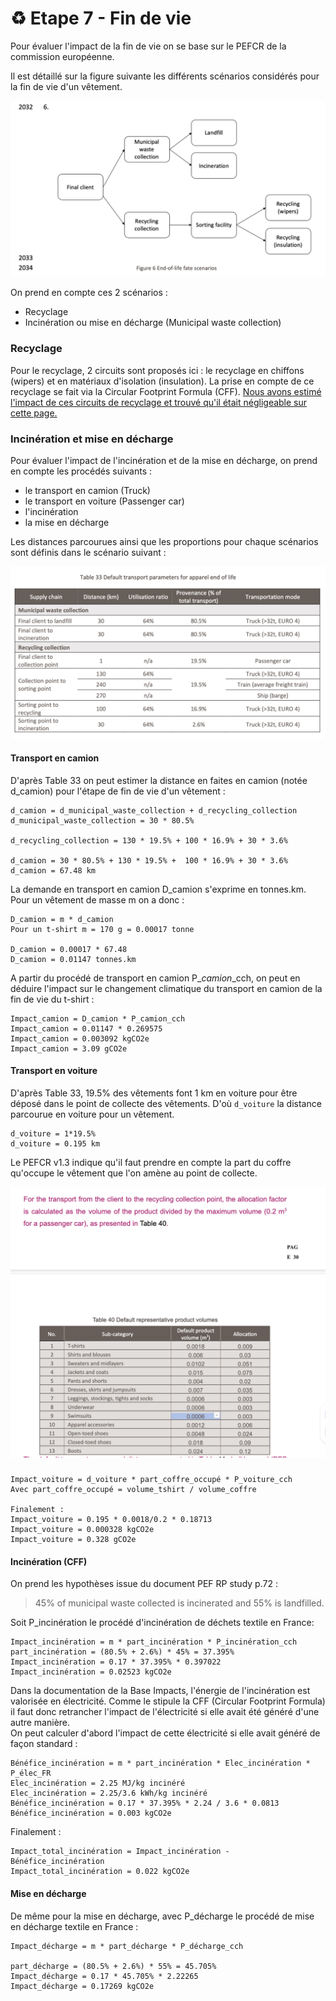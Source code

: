 # ♻ Etape 7 - Fin de vie

Pour évaluer l'impact de la fin de vie on se base sur le PEFCR de la commission européenne.

Il est détaillé sur la figure suivante les différents scénarios considérés pour la fin de vie d'un vêtement.

![PEFCR v1.3 p121](<../../.gitbook/assets/image (5).png>)



&#x20;On prend en compte ces 2 scénarios :&#x20;

* Recyclage
* Incinération ou mise en décharge (Municipal waste collection)

### Recyclage

Pour le recyclage, 2 circuits sont proposés ici : le recyclage en chiffons (wipers) et en matériaux d'isolation (insulation). La prise en compte de ce recyclage se fait via la Circular Footprint Formula (CFF). [Nous avons estimé l'impact de ces circuits de recyclage et trouvé qu'il était négligeable sur cette page.](filature/3-calcul-de-limpact-matiere-circular-footprint-formula-cff/circular-footprint-formula-cff-matiere-1.md)

### Incinération et mise en décharge

Pour évaluer l'impact de l'incinération et de la mise en décharge, on prend en compte les procédés suivants :

* le transport en camion (Truck)
* le transport en voiture (Passenger car)
* l'incinération
* la mise en décharge

Les distances parcourues ainsi que les proportions pour chaque scénarios sont définis dans le scénario suivant :

![PEF RP Study Table 33](<../../.gitbook/assets/Screenshot 2022-01-14 at 14.24.24.png>)

#### Transport en camion

D'après Table 33 on peut estimer la distance en faites en camion (notée d\_camion) pour l'étape de fin de vie d'un vêtement :

```
d_camion = d_municipal_waste_collection + d_recycling_collection
d_municipal_waste_collection = 30 * 80.5%

d_recycling_collection = 130 * 19.5% + 100 * 16.9% + 30 * 3.6%

d_camion = 30 * 80.5% + 130 * 19.5% +  100 * 16.9% + 30 * 3.6%
d_camion = 67.48 km
```

La demande en transport en camion D\_camion s'exprime en tonnes.km. Pour un vêtement de masse m on a donc :

```
D_camion = m * d_camion
Pour un t-shirt m = 170 g = 0.00017 tonne

D_camion = 0.00017 * 67.48 
D_camion = 0.01147 tonnes.km
```

A partir du procédé de transport en camion P\__camion_\_cch, on peut en déduire l'impact sur le changement climatique du transport en camion de la fin de vie du t-shirt :

```
Impact_camion = D_camion * P_camion_cch
Impact_camion = 0.01147 * 0.269575
Impact_camion = 0.003092 kgCO2e
Impact_camion = 3.09 gCO2e
```

#### Transport en voiture

D'après Table 33, 19.5% des vêtements font 1 km en voiture pour être déposé dans le point de collecte des vêtements. D'où `d_voiture` la distance parcourue en voiture pour un vêtement.&#x20;

```
d_voiture = 1*19.5%
d_voiture = 0.195 km
```

Le PEFCR v1.3 indique qu'il faut prendre en compte la part du coffre qu'occupe le vêtement que l'on amène au point de collecte.&#x20;

![PEFCR v1.3](<../../.gitbook/assets/image (2).png>)



###

```
Impact_voiture = d_voiture * part_coffre_occupé * P_voiture_cch 
Avec part_coffre_occupé = volume_tshirt / volume_coffre

Finalement : 
Impact_voiture = 0.195 * 0.0018/0.2 * 0.18713
Impact_voiture = 0.000328 kgCO2e
Impact_voiture = 0.328 gCO2e
```

#### Incinération (CFF)

On prend les hypothèses issue du document PEF RP study p.72 :

> 45% of municipal waste collected is incinerated and 55% is landfilled.

Soit P\_incinération le procédé d'incinération de déchets textile en France:

```
Impact_incinération = m * part_incinération * P_incinération_cch
part_incinération = (80.5% + 2.6%) * 45% = 37.395%
Impact_incinération = 0.17 * 37.395% * 0.397022
Impact_incinération = 0.02523 kgCO2e
```

Dans la documentation de la Base Impacts, l'énergie de l'incinération est valorisée en électricité. Comme le stipule la CFF (Circular Footprint Formula) il faut donc retrancher l'impact de l'électricité si elle avait été généré d'une autre manière.\
On peut calculer d'abord l'impact de cette électricité si elle avait généré de façon standard :

```
Bénéfice_incinération = m * part_incinération * Elec_incinération * P_élec_FR
Elec_incinération = 2.25 MJ/kg incinéré
Elec_incinération = 2.25/3.6 kWh/kg incinéré
Bénéfice_incinération = 0.17 * 37.395% * 2.24 / 3.6 * 0.0813
Bénéfice_incinération = 0.003 kgCO2e
```

Finalement :

```
Impact_total_incinération = Impact_incinération - Bénéfice_incinération
Impact_total_incinération = 0.022 kgCO2e
```

#### Mise en décharge

De même pour la mise en décharge, avec P\_décharge le procédé de mise en décharge textile en France :

```
Impact_décharge = m * part_décharge * P_décharge_cch

part_décharge = (80.5% + 2.6%) * 55% = 45.705%
Impact_décharge = 0.17 * 45.705% * 2.22265
Impact_décharge = 0.17269 kgCO2e
```
